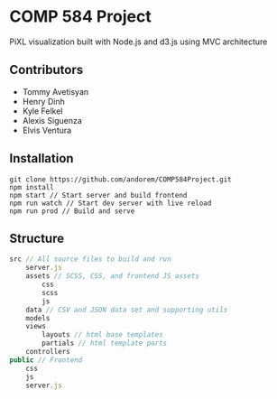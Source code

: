 # COMP 584 Project
PiXL visualization built with Node.js and d3.js using MVC architecture

## Contributors
* Tommy Avetisyan
* Henry Dinh
* Kyle Felkel
* Alexis Siguenza
* Elvis Ventura

## Installation
```
git clone https://github.com/andorem/COMP584Project.git
npm install
npm start // Start server and build frontend
npm run watch // Start dev server with live reload
npm run prod // Build and serve
```

## Structure
```javascript
src // All source files to build and run
    server.js
    assets // SCSS, CSS, and frontend JS assets
        css
        scss
        js
    data // CSV and JSON data set and supporting utils
    models
    views
        layouts // html base templates
        partials // html template parts
    controllers 
public // Frontend
    css
    js
    server.js
```



